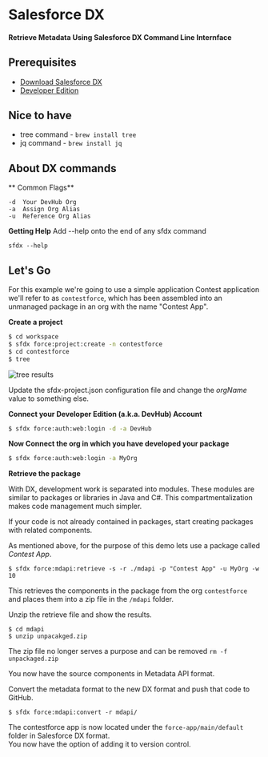 # Salesforce DX

#### Retrieve Metadata Using Salesforce DX Command Line Internface

## Prerequisites
* [Download Salesforce DX](https://developer.salesforce.com/docs/atlas.en-us.208.0.sfdx_setup.meta/sfdx_setup/sfdx_setup_install_cli.htm)
* [Developer Edition](https://developer.salesforce.com)

## Nice to have
* tree command - ```brew install tree```
* jq command - ```brew install jq```

## About DX commands
** Common Flags**

```
-d  Your DevHub Org
-a  Assign Org Alias
-u  Reference Org Alias
```

**Getting Help**
Add --help onto the end of any sfdx command

```
sfdx --help
```

## Let's Go

For this example we're going to use a simple application Contest application we'll refer to as `contestforce`, which has been assembled into an unmanaged package in an org with the name "Contest App".

**Create a project**

```bash
$ cd workspace
$ sfdx force:project:create -n contestforce
$ cd contestforce
$ tree
```
![tree results](images/empty-project-tree.png)

Update the sfdx-project.json configuration file and change the *orgName* value to something else.

**Connect your Developer Edition (a.k.a. DevHub) Account**

```bash
$ sfdx force:auth:web:login -d -a DevHub 
```

**Now Connect the org in which you have developed your package**

```bash
$ sfdx force:auth:web:login -a MyOrg 
```

**Retrieve the package**

With DX, development work is separated into modules.  These modules are similar to packages or libraries in Java and C#.  This compartmentalization makes code management much simpler.

If your code is not already contained in packages, start creating packages with related components.

As mentioned above, for the purpose of this demo lets use a package called *Contest App*.

```
$ sfdx force:mdapi:retrieve -s -r ./mdapi -p "Contest App" -u MyOrg -w 10
```

This retrieves the components in the package from the org ```contestforce``` and places them into a zip file in the ```/mdapi``` folder.

Unzip the retrieve file and show the results.

```
$ cd mdapi
$ unzip unpacakged.zip
```

The zip file no longer serves a purpose and can be removed ```rm -f unpackaged.zip```

You now have the source components in Metadata API format.

Convert the metadata format to the new DX format and push that code to GitHub.

```
$ sfdx force:mdapi:convert -r mdapi/
```

The contestforce app is now located under the `force-app/main/default` folder in Salesforce DX format.  
You now have the option of adding it to version control.

